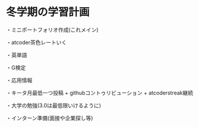 # 冬学期の学習計画

・ミニポートフォリオ作成(これメイン)

・atcoder茶色レートいく　 

・英単語

・G検定

・応用情報

・キータ月最低一つ投稿 + githubコントゥリビューション + atcoderstreak継続

・大学の勉強(3.0は最低限いけるように)

・インターン準備(面接や企業探し等)
